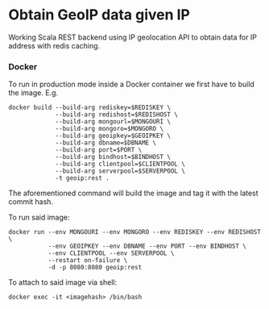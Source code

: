# Obtain GeoIP data given IP

Working Scala REST backend using IP geolocation API to obtain data for IP address with redis caching.


### Docker

To run in production mode inside a Docker container we first have to build the image. E.g.

```
docker build --build-arg rediskey=$REDISKEY \
             --build-arg redishost=$REDISHOST \
             --build-arg mongourl=$MONGOURI \
             --build-arg mongoro=$MONGORO \
             --build-arg geoipkey=$GEOIPKEY \
             --build-arg dbname=$DBNAME \
             --build-arg port=$PORT \
             --build-arg bindhost=$BINDHOST \
             --build-arg clientpool=$CLIENTPOOL \
             --build-arg serverpool=$SERVERPOOL \
             -t geoip:rest .
```

The aforementioned command will build the image and tag it with the latest commit hash.

To run said image:

```
docker run --env MONGOURI --env MONGORO --env REDISKEY --env REDISHOST \
     	   --env GEOIPKEY --env DBNAME --env PORT --env BINDHOST \
           --env CLIENTPOOL --env SERVERPOOL \
           --restart on-failure \
           -d -p 8080:8080 geoip:rest
```

To attach to said image via shell:

```
docker exec -it <imagehash> /bin/bash
```
